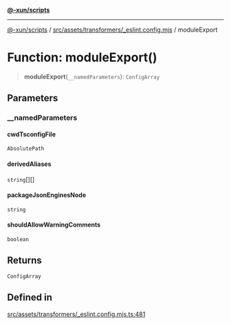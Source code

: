 [**@-xun/scripts**](../../../../../README.md)

***

[@-xun/scripts](../../../../../README.md) / [src/assets/transformers/\_eslint.config.mjs](../README.md) / moduleExport

# Function: moduleExport()

> **moduleExport**(`__namedParameters`): `ConfigArray`

## Parameters

### \_\_namedParameters

#### cwdTsconfigFile

`AbsolutePath`

#### derivedAliases

`string`[][]

#### packageJsonEnginesNode

`string`

#### shouldAllowWarningComments

`boolean`

## Returns

`ConfigArray`

## Defined in

[src/assets/transformers/\_eslint.config.mjs.ts:481](https://github.com/Xunnamius/xscripts/blob/f7b55e778c8646134a23d934fd2791d564a72b57/src/assets/transformers/_eslint.config.mjs.ts#L481)
